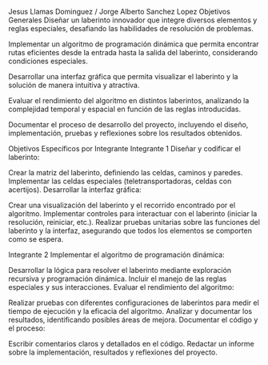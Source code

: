 Jesus Llamas Dominguez
/
Jorge Alberto Sanchez Lopez
Objetivos Generales
Diseñar un laberinto innovador que integre diversos elementos y reglas especiales, desafiando las habilidades de resolución de problemas.

Implementar un algoritmo de programación dinámica que permita encontrar rutas eficientes desde la entrada hasta la salida del laberinto, considerando condiciones especiales.

Desarrollar una interfaz gráfica que permita visualizar el laberinto y la solución de manera intuitiva y atractiva.

Evaluar el rendimiento del algoritmo en distintos laberintos, analizando la complejidad temporal y espacial en función de las reglas introducidas.

Documentar el proceso de desarrollo del proyecto, incluyendo el diseño, implementación, pruebas y reflexiones sobre los resultados obtenidos.

Objetivos Específicos por Integrante
Integrante 1
Diseñar y codificar el laberinto:

Crear la matriz del laberinto, definiendo las celdas, caminos y paredes.
Implementar las celdas especiales (teletransportadoras, celdas con acertijos).
Desarrollar la interfaz gráfica:

Crear una visualización del laberinto y el recorrido encontrado por el algoritmo.
Implementar controles para interactuar con el laberinto (iniciar la resolución, reiniciar, etc.).
Realizar pruebas unitarias sobre las funciones del laberinto y la interfaz, asegurando que todos los elementos se comporten como se espera.

Integrante 2
Implementar el algoritmo de programación dinámica:

Desarrollar la lógica para resolver el laberinto mediante exploración recursiva y programación dinámica.
Incluir el manejo de las reglas especiales y sus interacciones.
Evaluar el rendimiento del algoritmo:

Realizar pruebas con diferentes configuraciones de laberintos para medir el tiempo de ejecución y la eficacia del algoritmo.
Analizar y documentar los resultados, identificando posibles áreas de mejora.
Documentar el código y el proceso:

Escribir comentarios claros y detallados en el código.
Redactar un informe sobre la implementación, resultados y reflexiones del proyecto.
